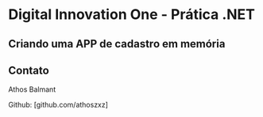# Digital Innovation One - Prática .NET

## Criando uma APP de cadastro em memória



## Contato

Athos Balmant

Github:  [github.com/athoszxz]
